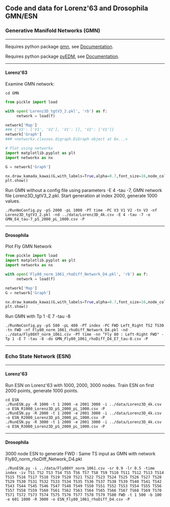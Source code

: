 ## Code and data for Lorenz'63 and Drosophila GMN/ESN

### Generative Manifold Networks (GMN)
---
Requires python package [gmn](https://github.com/NonlinearDynamicsDSU/gmn), see [Documentation](https://nonlineardynamicsdsu.github.io/gmn/).

Requires python package [pyEDM](https://github.com/SugiharaLab/pyEDM), see [Documentation](https://sugiharalab.github.io/EDM_Documentation/).

---
#### Lorenz'63

Examine GMN network:
```
cd GMN
```
```python
from pickle import load

with open('Lorenz3D_tgtV3_2.pkl', 'rb') as f:
     network = load(f)

network['Map']
### {'V3': ['V1', 'V2'], 'V1': [], 'V2': ['V1']}
network['Graph']
### <networkx.classes.digraph.DiGraph object at 0x...>

# Plot using networkx
import matplotlib.pyplot as plt
import networkx as nx

G = network['Graph']

nx.draw_kamada_kawai(G,with_labels=True,alpha=0.7,font_size=16,node_color='lightgray',font_weight='bold')
plt.show()
```

Run GMN without a config file using parameters -E 4 -tau -7, GMN network file Lorenz3D_tgtV3_2.pkl. Start generation at index 2000, generate 1000 values.

```
./RunNoConfig.py -pS 2000 -pL 1000 -PT time -PC V3 V1 V2 -tn V3 -nf Lorenz3D_tgtV3_2.pkl -nd ../data/Lorenz3D_4k.csv -E 4 -tau -7 -o GMN_E4_tau-7_pS_2000_pL_1000.csv -P
```

---
#### Drosophila

Plot Fly GMN Network
```python
from pickle import load
import matplotlib.pyplot as plt
import networkx as nx

with open('Fly80_norm_1061_rhoDiff_Network_D4.pkl', 'rb') as f:
     network = load(f)

network['Map']
G = network['Graph']

nx.draw_kamada_kawai(G,with_labels=True,alpha=0.7,font_size=16,node_color='lightgray',font_weight='bold')
plt.show()
```

Run GMN with Tp 1 -E 7 -tau -8
```
./RunNoConfig.py -pS 580 -pL 480 -PT index -PC FWD Left_Right TS2 TS30 -tn FWD -nf Fly80_norm_1061_rhoDiff_Network_D4.pkl -nd ../data/Fly80XY_norm_1061.csv -PT time -nn "Fly 80 : Left-Right FWD" -Tp 1 -E 7 -tau -8 -do GMN_Fly80_1061_rhoDiff_D4_E7_tau-8.csv -P
```

---
### Echo State Network (ESN)
---

#### Lorenz'63 

Run ESN on Lorenz'63 with 1000, 2000, 3000 nodes. Train ESN on first 2000 points, generate 1000 points. 

```
cd ESN
./RunESN.py -R 1000 -t 1 2000 -e 2001 3000 -i ../data/Lorenz3D_4k.csv -o ESN_R1000_Lorenz3D_pS_2000_pL_1000.csv -P
./RunESN.py -R 2000 -t 1 2000 -e 2001 3000 -i ../data/Lorenz3D_4k.csv -o ESN_R2000_Lorenz3D_pS_2000_pL_1000.csv -P
./RunESN.py -R 3000 -t 1 2000 -e 2001 3000 -i ../data/Lorenz3D_4k.csv -o ESN_R3000_Lorenz3D_pS_2000_pL_1000.csv -P
```

---
#### Drosophila

3000 node ESN to generate FWD : Same TS input as GMN with network Fly80_norm_rhoDiff_Network_D4.pkl

```
./RunESN.py -i ../data/Fly80XY_norm_1061.csv -sr 0.9 -lr 0.5 -time index -iv TS1 TS2 TS3 TS4 TS5 TS6 TS7 TS8 TS9 TS10 TS11 TS12 TS13 TS14 TS15 TS16 TS17 TS18 TS19 TS20 TS21 TS22 TS23 TS24 TS25 TS26 TS27 TS28 TS29 TS30 TS31 TS32 TS33 TS34 TS35 TS36 TS37 TS38 TS39 TS40 TS41 TS42 TS43 TS44 TS45 TS46 TS47 TS48 TS49 TS50 TS51 TS52 TS53 TS54 TS55 TS56 TS57 TS58 TS59 TS60 TS61 TS62 TS63 TS64 TS65 TS66 TS67 TS68 TS69 TS70 TS71 TS72 TS73 TS74 TS75 TS76 TS77 TS78 TS79 TS80 FWD -t 1 500 -b 100 -e 601 1000 -R 3000 -o ESN_Fly80_1061_rhoDiff_D4.csv -P
```
